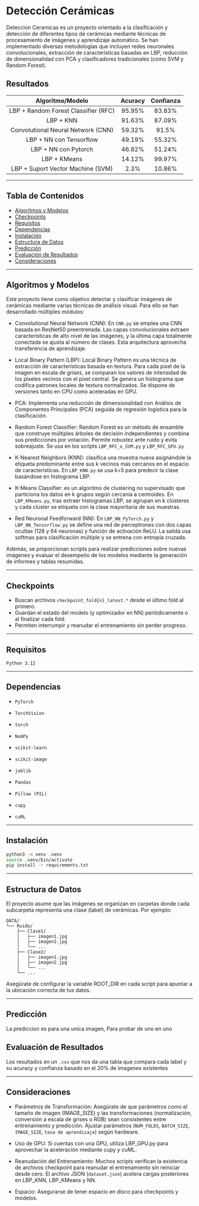 # Detección Cerámicas

Deteccion Ceramicas es un proyecto orientado a la clasificación y detección de diferentes tipos de cerámicas mediante técnicas de procesamiento de imágenes y aprendizaje automático. Se han implementado diversas metodologías que incluyen redes neuronales convolucionales, extracción de características basadas en LBP, reducción de dimensionalidad con PCA y clasificadores tradicionales (como SVM y Random Forest).

## Resultados
<div align="center">
    
| Algoritmo/Modelo | Acuracy | Confianza |
| :---: | :---: | :---: |
| LBP + Random Forest Classifier (RFC) |  95.95%  | 83.83% |
| LBP + KNN    | 91.63%  | 87.09%  |
| Convolutional Neural Network (CNN) |  59.32%  | 91.5%  |
| LBP + NN con Tensorflow    |  49.19%  | 55.32%  |
| LBP + NN con Pytorch    |  46.82%  | 51.24%  |
| LBP + KMeans    |  14.12%  | 99.97%  |
| LBP + Suport Vector Machine (SVM)    |  2.3%  | 10.86%  |


</div>

---

## Tabla de Contenidos

- [Algoritmos y Modelos](#algoritmos-y-modelos)
- [Checkpoints](#checkpoints)
- [Requisitos](#requisitos)
- [Dependencias](#dependencias)
- [Instalación](#instalación)
- [Estructura de Datos](#estructura-de-datos)
- [Predicción](#predicción)
- [Evaluación de Resultados](#evaluación-de-resultados)
- [Consideraciones](#consideraciones)

---

## Algoritmos y Modelos

Este proyecto tiene como objetivo detectar y clasificar imágenes de cerámicas mediante varias técnicas de análisis visual. Para ello se han desarrollado múltiples módulos:

* Convolutional Neural Network (CNN): En `CNN.py` se emplea una CNN basada en ResNet50 preentrenada. Las capas convolucionales extraen características de alto nivel de las imágenes, y la última capa totalmente conectada se ajusta al número de clases. Esta arquitectura aprovecha transferencia de aprendizaje.

* Local Binary Pattern (LBP): Local Binary Pattern es una técnica de extracción de características basada en textura. Para cada píxel de la imagen en escala de grises, se comparan los valores de intensidad de los píxeles vecinos con el píxel central. Se genera un histograma que codifica patrones locales de textura normalizados. Se dispone de versiones tanto en CPU como aceleradas en GPU.

* PCA: Implementa una reducción de dimensionalidad con Análisis de Componentes Principales (PCA) seguida de regresión logística para la clasificación.

* Random Forest Classifier: Random Forest es un método de ensamble que construye múltiples árboles de decisión independientes y combina sus predicciones por votación. Permite robustez ante ruido y evita sobreajuste. Se usa en los scripts `LBP_RFC_o_SVM.py` y `LBP_RFC_GPU.py`

* K-Nearest Neighbors (KNN): clasifica una muestra nueva asignándole la etiqueta predominante entre sus k vecinos más cercanos en el espacio de características. En `LBP_KNN.py` se usa k=5 para predecir la clase basándose en histograma LBP.

* K-Means Classifier: es un algoritmo de clustering no supervisado que particiona los datos en k grupos según cercanía a centroides. En `LBP_KMeans.py`, tras extraer histogramas LBP, se agrupan en k clústeres y cada clúster se etiqueta con la clase mayoritaria de sus muestras. 

* Red Neuronal Feedforward (NN): En `LBP_NN_PyTorch.py` y `LBP_NN_Tensorflow.py` se define una red de perceptrones con dos capas ocultas (128 y 64 neuronas) y función de activación ReLU. La salida usa softmax para clasificación múltiple y se entrena con entropía cruzada.

Además, se proporcionan scripts para realizar predicciones sobre nuevas imágenes y evaluar el desempeño de los modelos mediante la generación de informes y tablas resumidas.

---

## Checkpoints

- Buscan archivos `checkpoint_fold{n}_latest.*` desde el último fold al primero.
- Guardan el estado del modelo (y optimizador en NN) periódicamente o al finalizar cada fold.
- Permiten interrumpir y reanudar el entrenamiento sin perder progreso.

---

## Requisitos

`Python 3.12`

---

## Dependencias

* `PyTorch`

* `TorchVision`
* `torch`

* `NumPy`

* `scikit-learn`

* `scikit-image`

* `joblib`

* `Pandas`

* `Pillow (PIL)`

* `cupy` 

* `cuML` 

---

## Instalación

```bash
python3 -m venv .venv
source .venv/bin/activate
pip install -r requirements.txt
```

---

## Estructura de Datos

El proyecto asume que las imágenes se organizan en carpetas donde cada subcarpeta representa una clase (label) de cerámicas. Por ejemplo:
```
DATA/
└── Ruido/
    ├── Clase1/
    │   ├── imagen1.jpg
    │   ├── imagen2.jpg
    │   └── ...
    ├── Clase2/
    │   ├── imagen1.jpg
    │   ├── imagen2.jpg
    │   └── ...
    └── ...
```
Asegúrate de configurar la variable ROOT_DIR en cada script para apuntar a la ubicación correcta de tus datos.

---

## Predicción

La prediccion es para una unica imagen, Para probar de uno en uno 

## Evaluación de Resultados

Los resultados en un `.csv` que nos da una tabla que compara cada label y su acuracy y confianza basado en el 20% de imagenes existentes

---

## Consideraciones

* Parámetros de Transformación:
Asegúrate de que parámetros como el tamaño de imagen (IMAGE_SIZE) y las transformaciones (normalización, conversión a escala de grises o RGB) sean consistentes entre entrenamiento y predicción.
Ajustar parámetros (`NUM_FOLDS`, `BATCH_SIZE`, `IMAGE_SIZE`, `tasa de aprendizaje`) según hardware.

* Uso de GPU:
Si cuentas con una GPU, utiliza LBP_GPU.py para aprovechar la aceleración mediante cupy y cuML.

* Reanudación del Entrenamiento:
Muchos scripts verifican la existencia de archivos checkpoint para reanudar el entrenamiento sin reiniciar desde cero.
El archivo JSON (`dataset.json`) acelera cargas posteriores en LBP_KNN, LBP_KMeans y NN.

* Espacio:
Asegurarse de tener espacio en disco para checkpoints y modelos.